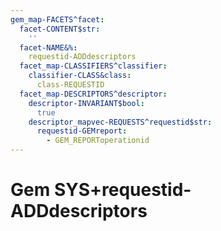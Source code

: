 ```yaml
---
gem_map-FACETS^facet:
  facet-CONTENT$str:
    ''
  facet-NAME&%:
    requestid-ADDdescriptors
  facet_map-CLASSIFIERS^classifier:
    classifier-CLASS&class:
      class-REQUESTID
  facet_map-DESCRIPTORS^descriptor:
    descriptor-INVARIANT$bool:
      true
    descriptor_mapvec-REQUESTS^requestid$str:
      requestid-GEMreport:
        - GEM_REPORToperationid
---
```

# Gem SYS+requestid-ADDdescriptors


